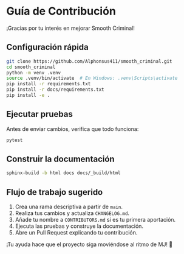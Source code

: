 # Guía de Contribución

¡Gracias por tu interés en mejorar Smooth Criminal!

## Configuración rápida

```bash
git clone https://github.com/Alphonsus411/smooth_criminal.git
cd smooth_criminal
python -m venv .venv
source .venv/bin/activate  # En Windows: .venv\Scripts\activate
pip install -r requirements.txt
pip install -r docs/requirements.txt
pip install -e .
```

## Ejecutar pruebas

Antes de enviar cambios, verifica que todo funciona:

```bash
pytest
```

## Construir la documentación

```bash
sphinx-build -b html docs docs/_build/html
```

## Flujo de trabajo sugerido

1. Crea una rama descriptiva a partir de `main`.
2. Realiza tus cambios y actualiza `CHANGELOG.md`.
3. Añade tu nombre a `CONTRIBUTORS.md` si es tu primera aportación.
4. Ejecuta las pruebas y construye la documentación.
5. Abre un Pull Request explicando tu contribución.

¡Tu ayuda hace que el proyecto siga moviéndose al ritmo de MJ! 🕺
